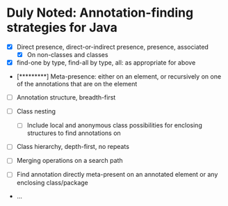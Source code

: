 # Duly Noted: Annotation-finding strategies for Java

- [x] Direct presence, direct-or-indirect presence, presence, associated
  - [x] On non-classes and classes
- [x] find-one by type, find-all by type, all: as appropriate for above
- [*********] Meta-presence: either <presence-level> on an element, or
  recursively <presence-level> on one of the annotations that are
  <presence-level> on the element

- [ ] Annotation structure, breadth-first
- [ ] Class nesting
  - [ ] Include local and anonymous class possibilities for enclosing
    structures to find annotations on
- [ ] Class hierarchy, depth-first, no repeats
- [ ] Merging operations on a search path

- [ ] Find annotation directly meta-present on an annotated element
    or any enclosing class/package
- ...
